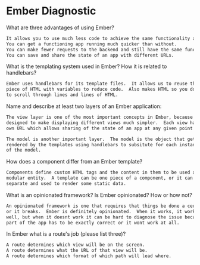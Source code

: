# Ember Diagnostic

What are three advantages of using Ember?

```sh
It allows you to use much less code to achieve the same functionality as Jquery.
You can get a functioning app running much quicker than without.
You can make fewer requests to the backend and still have the same functionality.
You can save and share the state of an app with different URLs.
```

What is the templating system used in Ember? How it is related to
handlebars?

```sh
Ember uses handlebars for its template files.  It allows us to reuse the same
piece of HTML with variables to reduce code.  Also makes HTML so you dont have
to scroll through lines and lines of HTML.
```

Name and describe at least two layers of an Ember application:

```sh
The view layer is one of the most important concepts in Ember, because Ember was
designed to make displaying different views much simpler.  Each view has its
own URL which allows sharing of the state of an app at any given point a breeze.

The model is another important layer.  The model is the object that gets
rendered by the templates using handlebars to subsitute for each instance
of the model.
```

How does a component differ from an Ember template?

```sh
Components define custom HTML tags and the content in them to be used as a
modular entity.  A template can be one piece of a component, or it can be
separate and used to render some static data.
```

What is an opinionated framework? Is Ember opinionated? How or how not?

```sh
An opinionated framework is one that requires that things be done a certain way
or it breaks.  Ember is definitely opinionated.  When it works, it works really
well, but when it doesnt work it can be hard to diagnose the issue because each
part of the app has to be exactly correct or it wont work at all.
```

In Ember what is a route's job (please list three)?

```sh
A route determines which view will be on the screen.
A route determines what the URL of that view will be.
A route determines which format of which path will lead where.
```
